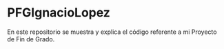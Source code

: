 # PFGIgnacioLopez
En este repositorio se muestra y explica el código referente a mi Proyecto de Fin de Grado.
